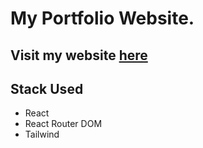 # My Portfolio Website.

## Visit my website [here](https://www.sadiksaifi.xyz)

## Stack Used 
- React
- React Router DOM
- Tailwind

